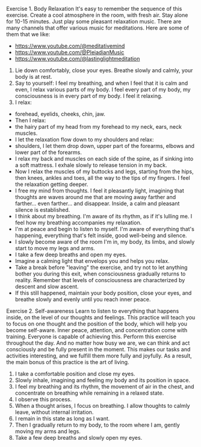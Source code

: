 Exercise 1. Body Relaxation
It's easy to remember the sequence of this exercise. Create a cool atmosphere in the room, with fresh air. Stay alone for 10-15 minutes. Just play some pleasant relaxation music. There are many channels that offer various music for meditations. Here are some of them that we like:
* https://www.youtube.com/@meditativemind
* https://www.youtube.com/@PleiadianMusic
* https://www.youtube.com/@lastinglightmeditation
1. Lie down comfortably, close your eyes. Breathe slowly and calmly, your body is at rest.
2. Say to yourself: I feel my breathing, and when I feel that it is calm and even, I relax various parts of my body. I feel every part of my body, my consciousness is in every part of my body. I feel it relaxing.
3. I relax:
* forehead, eyelids, cheeks, chin, jaw.
* Then I relax:
* the hairy part of my head from my forehead to my neck, ears, neck muscles.
* I let the relaxation flow down to my shoulders and relax:
* shoulders, I let them drop down, upper part of the forearms, elbows and lower part of the forearms.
* I relax my back and muscles on each side of the spine, as if sinking into a soft mattress. I exhale slowly to release tension in my back.
* Now I relax the muscles of my buttocks and legs, starting from the hips, then knees, ankles and toes, all the way to the tips of my fingers. I feel the relaxation getting deeper.
* I free my mind from thoughts. I feel it pleasantly light, imagining that thoughts are waves around me that are moving away farther and farther... even farther... and disappear. Inside, a calm and pleasant silence is established.
* I think about my breathing. I'm aware of its rhythm, as if it's lulling me. I feel how my breathing accompanies my relaxation.
* I'm at peace and begin to listen to myself. I'm aware of everything that's happening, everything that's felt inside, good well-being and silence.
* I slowly become aware of the room I'm in, my body, its limbs, and slowly start to move my legs and arms.
* I take a few deep breaths and open my eyes.
* Imagine a calming light that envelops you and helps you relax.
* Take a break before "leaving" the exercise, and try not to let anything bother you during this exit, when consciousness gradually returns to reality. Remember that levels of consciousness are characterized by descent and slow ascent.
* If this still happened, maintain your body position, close your eyes, and breathe slowly and evenly until you reach inner peace.

Exercise 2. Self-awareness
Learn to listen to everything that happens inside, on the level of our thoughts and feelings.
This practice will teach you to focus on one thought and the position of the body, which will help you become self-aware. Inner peace, attention, and concentration come with training. Everyone is capable of achieving this. Perform this exercise throughout the day. And no matter how busy we are, we can think and act consciously and be fully present in the moment. This makes our tasks and activities interesting, and we fulfill them more fully and joyfully. As a result, the main bonus of this practice is the art of living.
1. I take a comfortable position and close my eyes.
2. Slowly inhale, imagining and feeling my body and its position in space.
3. I feel my breathing and its rhythm, the movement of air in the chest, and concentrate on breathing while remaining in a relaxed state.
4. I observe this process.
5. When a thought arises, I focus on breathing. I allow thoughts to calmly leave, without internal irritation.
6. I remain in this state as long as I want.
7. Then I gradually return to my body, to the room where I am, gently moving my arms and legs.
8. Take a few deep breaths and slowly open my eyes.
